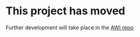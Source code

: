 # This project has moved
Further development will take place in the [AWI repo](https://github.com/AlabamaWaterInstitute/NGIAB_data_preprocess) 
